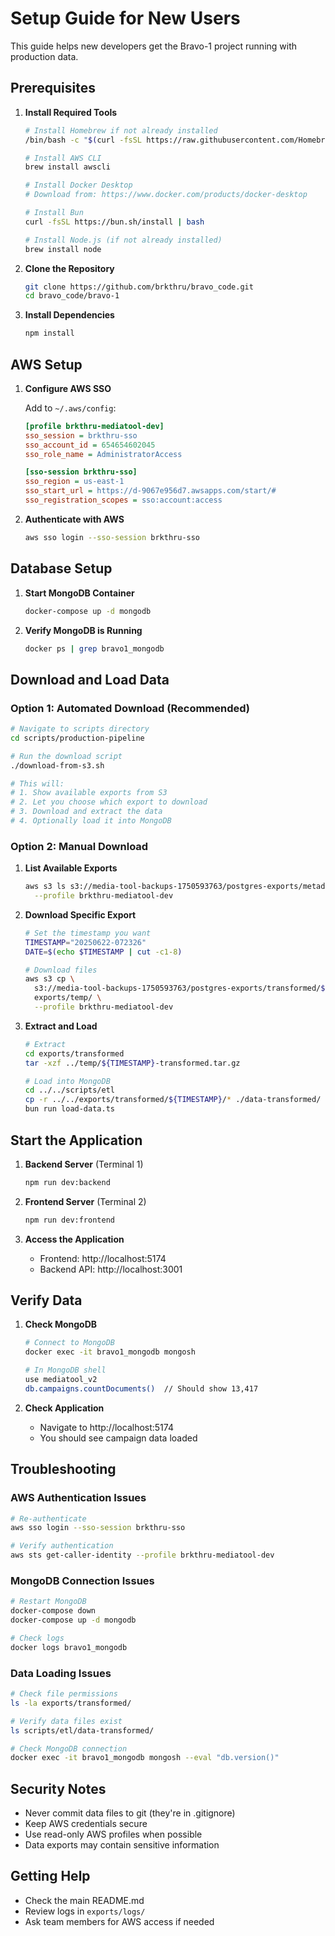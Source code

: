 # Setup Guide for New Users

This guide helps new developers get the Bravo-1 project running with production data.

## Prerequisites

1. **Install Required Tools**

   ```bash
   # Install Homebrew if not already installed
   /bin/bash -c "$(curl -fsSL https://raw.githubusercontent.com/Homebrew/install/HEAD/install.sh)"

   # Install AWS CLI
   brew install awscli

   # Install Docker Desktop
   # Download from: https://www.docker.com/products/docker-desktop

   # Install Bun
   curl -fsSL https://bun.sh/install | bash

   # Install Node.js (if not already installed)
   brew install node
   ```

2. **Clone the Repository**

   ```bash
   git clone https://github.com/brkthru/bravo_code.git
   cd bravo_code/bravo-1
   ```

3. **Install Dependencies**
   ```bash
   npm install
   ```

## AWS Setup

1. **Configure AWS SSO**

   Add to `~/.aws/config`:

   ```ini
   [profile brkthru-mediatool-dev]
   sso_session = brkthru-sso
   sso_account_id = 654654602045
   sso_role_name = AdministratorAccess

   [sso-session brkthru-sso]
   sso_region = us-east-1
   sso_start_url = https://d-9067e956d7.awsapps.com/start/#
   sso_registration_scopes = sso:account:access
   ```

2. **Authenticate with AWS**
   ```bash
   aws sso login --sso-session brkthru-sso
   ```

## Database Setup

1. **Start MongoDB Container**

   ```bash
   docker-compose up -d mongodb
   ```

2. **Verify MongoDB is Running**
   ```bash
   docker ps | grep bravo1_mongodb
   ```

## Download and Load Data

### Option 1: Automated Download (Recommended)

```bash
# Navigate to scripts directory
cd scripts/production-pipeline

# Run the download script
./download-from-s3.sh

# This will:
# 1. Show available exports from S3
# 2. Let you choose which export to download
# 3. Download and extract the data
# 4. Optionally load it into MongoDB
```

### Option 2: Manual Download

1. **List Available Exports**

   ```bash
   aws s3 ls s3://media-tool-backups-1750593763/postgres-exports/metadata/ \
     --profile brkthru-mediatool-dev
   ```

2. **Download Specific Export**

   ```bash
   # Set the timestamp you want
   TIMESTAMP="20250622-072326"
   DATE=$(echo $TIMESTAMP | cut -c1-8)

   # Download files
   aws s3 cp \
     s3://media-tool-backups-1750593763/postgres-exports/transformed/${DATE:0:4}-${DATE:4:2}-${DATE:6:2}/${TIMESTAMP}-transformed.tar.gz \
     exports/temp/ \
     --profile brkthru-mediatool-dev
   ```

3. **Extract and Load**

   ```bash
   # Extract
   cd exports/transformed
   tar -xzf ../temp/${TIMESTAMP}-transformed.tar.gz

   # Load into MongoDB
   cd ../../scripts/etl
   cp -r ../../exports/transformed/${TIMESTAMP}/* ./data-transformed/
   bun run load-data.ts
   ```

## Start the Application

1. **Backend Server** (Terminal 1)

   ```bash
   npm run dev:backend
   ```

2. **Frontend Server** (Terminal 2)

   ```bash
   npm run dev:frontend
   ```

3. **Access the Application**
   - Frontend: http://localhost:5174
   - Backend API: http://localhost:3001

## Verify Data

1. **Check MongoDB**

   ```bash
   # Connect to MongoDB
   docker exec -it bravo1_mongodb mongosh

   # In MongoDB shell
   use mediatool_v2
   db.campaigns.countDocuments()  // Should show 13,417
   ```

2. **Check Application**
   - Navigate to http://localhost:5174
   - You should see campaign data loaded

## Troubleshooting

### AWS Authentication Issues

```bash
# Re-authenticate
aws sso login --sso-session brkthru-sso

# Verify authentication
aws sts get-caller-identity --profile brkthru-mediatool-dev
```

### MongoDB Connection Issues

```bash
# Restart MongoDB
docker-compose down
docker-compose up -d mongodb

# Check logs
docker logs bravo1_mongodb
```

### Data Loading Issues

```bash
# Check file permissions
ls -la exports/transformed/

# Verify data files exist
ls scripts/etl/data-transformed/

# Check MongoDB connection
docker exec -it bravo1_mongodb mongosh --eval "db.version()"
```

## Security Notes

- Never commit data files to git (they're in .gitignore)
- Keep AWS credentials secure
- Use read-only AWS profiles when possible
- Data exports may contain sensitive information

## Getting Help

- Check the main README.md
- Review logs in `exports/logs/`
- Ask team members for AWS access if needed
